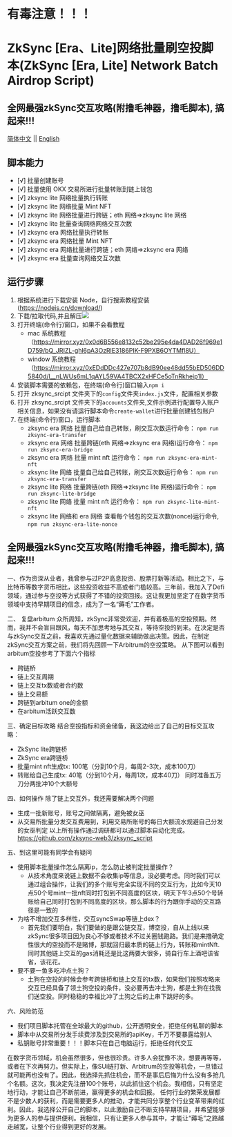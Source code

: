 # 有毒注意！！！
# ZkSync [Era、Lite]网络批量刷空投脚本(ZkSync [Era, Lite] Network Batch Airdrop Script)

## 全网最强zkSync交互攻略(附撸毛神器，撸毛脚本), 搞起来!!!

<p align="left">
<a href="./README.md">简体中文</a> ||   <a href="./README.en.md">English</a>
</p>

## 脚本能力

- [√] 批量创建账号
- [√] 批量使用 OKX 交易所进行批量转账到链上钱包
- [√] zksync lite 网络批量执行转账
- [√] zksync lite 网络批量 Mint NFT
- [√] zksync lite 网络批量进行跨链；eth 网络=>zksync lite 网络
- [√] zksync lite 批量查询网络网络交互次数
- [√] zksync era 网络批量执行转账
- [√] zksync era 网络批量 Mint NFT
- [√] zksync era 网络批量进行跨链；eth 网络=>zksync era 网络
- [√] zksync era 批量查询网络交互次数

## 运行步骤

1. 根据系统进行下载安装 Node，自行搜索教程安装 (https://nodejs.cn/download/)
2. 下载/拉取代码,并且解压<img src="./pull_code.jpg"></img>
3. 打开终端(命令行)窗口，如果不会看教程
   - mac 系统教程（https://mirror.xyz/0x0d6B556e8132c52be295e4da4DAD26f969e1D759/bQ_JRIZL-ghl6pA3OzRlE3186PIK-F9PXB6OYTMfl8U）
   - window 系统教程（https://mirror.xyz/0xEDdDDc427e707b8dB90ee48dd55bED506DD5840d/l__nLWUs6mL1qAYL59VA4TBCX2xHFCe5oTnRkheip1I）
4. 安装脚本需要的依赖包，在终端(命令行)窗口输入`npm i`
5. 打开 zksync_srcipt 文件夹下的`config`文件夹`index.js`文件，配置相关参数
6. 打开 zksync_srcipt 文件夹下的`accounts`文件夹,文件示例进行配置导入账户相关信息，如果没有请运行脚本命令`create-wallet`进行批量创建钱包账户
7. 在终端(命令行)窗口，运行脚本
   - zksync era 网络 批量自己给自己转账，刷交互次数运行命令： `npm run zksync-era-transfer`
   - zksync era 网络 批量跨链(eth 网络=>zksync era 网络)运行命令： `npm run zksync-era-bridge`
   - zksync era 网络 批量 mint nft 运行命令： `npm run zksync-era-mint-nft`
   - zksync lite 网络 批量自己给自己转账，刷交互次数运行命令： `npm run zksync-era-transfer`
   - zksync lite 网络 批量跨链(eth 网络=>zksync lite 网络)运行命令： `npm run zksync-lite-bridge`
   - zksync lite 网络 批量 mint nft 运行命令： `npm run zksync-lite-mint-nft`
   - zksync lite 网络和 era 网络 查看每个钱包的交互次数(nonce)运行命令, `npm run zksync-era-lite-nonce`

## 全网最强zkSync交互攻略(附撸毛神器，撸毛脚本), 搞起来!!!

一、作为资深从业者，我曾参与过P2P高息投资、股票打新等活动。相比之下，与比特币等数字货币相比，这些投资收益不高或者门槛较高。三年前，我加入了Defi领域，通过参与空投等方式获得了不错的投资回报。这让我更加坚定了在数字货币领域中支持早期项目的信念，成为了一名“薅毛”工作者。

二、 复盘arbitum 众所周知，zkSync非常受欢迎，并有着极高的空投预期。然而，我并不会盲目跟风，每天不加思考地与其交互，等待空投的到来。在决定是否与zkSync交互之前，我喜欢先通过量化数据来辅助做出决策。因此，在制定zkSync交互方案之前，我们将先回顾一下Arbitrum的空投策略。 从下图可以看到arbitum空投参考了下面六个指标
   - 跨链桥
   - 链上交互周期
   - 链上交互tx数或者合约数
   - 链上交易额
   - 跨链到arbitum one的金额
   - 在arbitum活跃交互数

三、确定目标攻略 结合空投指标和资金储备，我这边给出了自己的目标交互攻略：
   - ZkSync lite跨链桥
   - ZkSync era跨链桥
   - 批量mint nft生成tx: 100笔（分到10个月，每周2-3次，成本100刀）
   - 转账给自己生成tx: 40笔（分到10个月，每周1次，成本40刀） 同时准备五万刀分两批冲10个大额号

四、如何操作 除了链上交互外，我还需要解决两个问题
   - 生成一批新账号，账号之间做隔离，避免被女巫
   - 从交易所批量分发交互费用到，利用交易所账号的每日大额流水规避自己分发的女巫判定
以上所有操作通过调研都可以通过脚本自动化完成。
https://github.com/zksync-web3/zksync_script

五、到这里可能有同学会有疑问
  - 使用脚本批量操作怎么隔离ip，怎么防止被判定批量操作？
      - 从技术角度来说链上数据不会收集ip等信息，没必要考虑。同时我们可以通过组合操作，让我们的多个账号完全实现不同的交互行为，比如今天10点50个号mint一批nft同时打包到不同高度的区块，明天下午3点50个号转账给自己同时打包到不同高度的区块，那么脚本的行为跟你手动的交互路径是一致的
  - 为啥不增加交互多样性，交互syncSwap等链上dex？
      - 首先我们要明白，我们要做的是跟公链交互，博空投，自从上线以来zkSync很多项目因为良心不够或者技术不过关圈钱跑路。我们是来撸确定性很大的空投而不是赌博，那就回归最本质的链上行为，转账和mintNft.同时其他链上交互的gas消耗还是比这两要大很多，骑自行车上酒吧该省省，该花花。
  - 要不要一鱼多吃冲点土狗？
      - 土狗在空投的时候会参考跨链桥和链上交互的tx数，如果我们按照攻略来交互已经具备了领土狗空投的条件，没必要再去冲土狗，都是土狗在找我们送空投。同时稳稳的幸福比冲了土狗之后的上串下跳好的多。

六、风险防范
   - 我们项目脚本托管在全球最大的github，公开透明安全，拒绝任何私聊的脚本
   - 脚本中从交易所分发手续费涉及到交易所的apiKey，千万不要暴露给别人
   - 私钥账号非常重要！！！脚本只在自己电脑运行，拒绝任何代交互


在数字货币领域，机会虽然很多，但也很珍贵。许多人会犹豫不决，想要再等等，或者在下次再努力。但实际上，像SUi链打新、Arbitrum的空投等机会，一旦错过就可能再也没有了。因此，我选择先抓住机会，而不是事后后悔为什么没有多抢几个名额。这次，我决定先注册100个账号，以此抓住这个机会。我相信，只有坚定地行动，才能让自己不断前进，赢得更多的机会和回报。
任何行业的繁荣发展都不是少数人的获利，而是需要更多人的推动，才能共同分享整个行业变革带来的红利。因此，我选择公开自己的脚本，以此激励自己不断支持早期项目，并希望能够为更多人的参与提供便利。我相信，只有让更多人参与其中，才能让“薅毛”之路越走越宽，让整个行业得到更好的发展。

